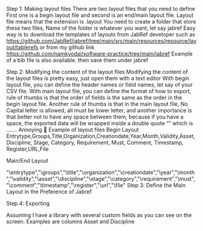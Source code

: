 
Step 1: Making layout files
There are two layout files that you need to define
First one is a begin layout file and second is an end/main layout file. Layout file means that the extension is .layout
You need to create a folder that store these two files, Name of the folder is whatever you want, let say jabref
Easy way is to download the templates of layouts from JabRef developer such as
https://github.com/JabRef/jabref/tree/main/src/main/resources/resource/layout/tablerefs
or from my github link
https://github.com/namkyodai/software-practice/tree/main/jabref
Example of a bib file is also available.
then save them under jabref	
 

Step 2: Modifying the content of the layout files
Modifying the content of the layout files is pretty easy, just open them with a text editor 
With begin layout file, you can define the header names or field names, let say of your CSV file.
With main layout file, you can define the format of how to export, rule of thumbs is that the order of fields is the same as the order in the begin layout file.
Another rule of thumbs is that in the main layout file, No Capital letter is allowed, all must be lower letter, and another importance is that better not to have any space between them, because if you have a space, the exported data will be wrapped inside a double quote “” which is ……. Annoying 
Example of layout files
Begin Layout
Entrytype,Groups,Title,Organization,Creationdate,Year,Month,Validity,Asset, Discipline, Stage, Category, Requirement, Must, Comment, Timestamp, Register,URL,File


Main/End Layout

"\entrytype","\groups","\title","\organization","\creationdate","\year","\month","\validity","\asset","\discipline","\stage","\category","\requirement","\must","\comment","\timestamp","\register","\url","\file"
Step 3: Define the Main Layout in the Preference of Jabref
 

Step 4: Exporting
 



















Assuming I have a library with several custom fields as you can see on the screen. Examples are columns Asset and Discipline




